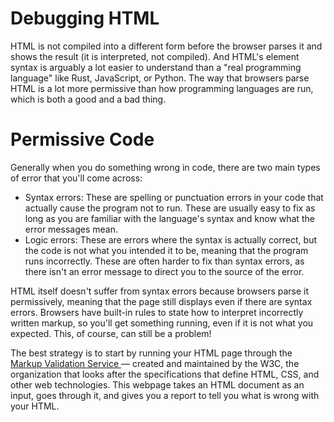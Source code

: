 # Debugging HTML
HTML is not compiled into a different form before the browser parses it and shows the result (it is interpreted, not compiled). And HTML's element syntax is arguably a lot easier to understand than a "real programming language" like Rust, JavaScript, or Python. The way that browsers parse HTML is a lot more permissive than how programming languages are run, which is both a good and a bad thing.

# Permissive Code
 Generally when you do something wrong in code, there are two main types of error that you'll come across:
 - Syntax errors: These are spelling or punctuation errors in your code that actually cause the program not to run. These are usually easy to fix as long as you are familiar with the language's syntax and know what the error messages mean.
 - Logic errors: These are errors where the syntax is actually correct, but the code is not what you intended it to be, meaning that the program runs incorrectly. These are often harder to fix than syntax errors, as there isn't an error message to direct you to the source of the error.

 HTML itself doesn't suffer from syntax errors because browsers parse it permissively, meaning that the page still displays even if there are syntax errors. Browsers have built-in rules to state how to interpret incorrectly written markup, so you'll get something running, even if it is not what you expected. This, of course, can still be a problem!

The best strategy is to start by running your HTML page through the <a href="https://validator.w3.org/"> Markup Validation Service </a> — created and maintained by the W3C, the organization that looks after the specifications that define HTML, CSS, and other web technologies. This webpage takes an HTML document as an input, goes through it, and gives you a report to tell you what is wrong with your HTML.